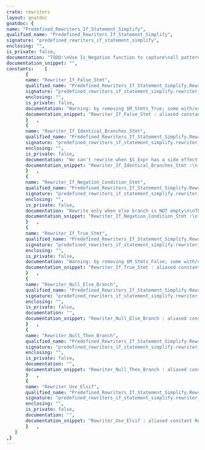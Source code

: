 ```yaml
---
crate: rewriters
layout: gnatdoc
gnatdoc: {
name: "Predefined_Rewriters_If_Statement_Simplify",
qualified_name: "Predefined_Rewriters_If_Statement_Simplify",
signature: "predefined_rewriters_if_statement_simplify",
enclosing: "",
is_private: false,
documentation: "TODO:\nUse Is_Negation function to capture\nall patterns in which the two branches can be swapped\nin a single pattern.",
documentation_snippet: "",
constants:    [
       {
       name: "Rewriter_If_False_Stmt",
       qualified_name: "Predefined_Rewriters_If_Statement_Simplify.Rewriter_If_False_Stmt",
       signature: "predefined_rewriters_if_statement_simplify.rewriter_if_false_stmt",
       enclosing: "",
       is_private: false,
       documentation: "Warning: by removing $M_Stmts_True; some with/use clauses\n         might become obsolete and the compiler will\n         produce warnings!",
       documentation_snippet: "Rewriter_If_False_Stmt : aliased constant Rewriter_Find_And_Replace :=\n  Make_Rewriter_Find_And_Replace\n    (Make_Pattern\n       (\"if false then $M_Stmts_True; else $M_Stmts_False; end if;\",\n        If_Stmt_Rule),\n     Make_Pattern (\"$M_Stmts_False;\", Stmts_Rule));",
       }   ,
       {
       name: "Rewriter_If_Identical_Branches_Stmt",
       qualified_name: "Predefined_Rewriters_If_Statement_Simplify.Rewriter_If_Identical_Branches_Stmt",
       signature: "predefined_rewriters_if_statement_simplify.rewriter_if_identical_branches_stmt",
       enclosing: "",
       is_private: false,
       documentation: "We can't rewrite when $S_Expr has a side effect,\nbecause it would change the behaviour of the program.",
       documentation_snippet: "Rewriter_If_Identical_Branches_Stmt :\n  aliased constant Rewriter_Find_And_Replace :=\n  Make_Rewriter_Find_And_Replace\n    (Make_Pattern\n       (\"if $S_Expr then $M_Stmts; else $M_Stmts; end if;\",\n        If_Stmt_Rule),\n     Make_Pattern (\"$M_Stmts;\", Stmt_Rule),\n     Make_Match_Accepter_Function_Access\n       (Accept_Expr_No_Side_Effects'Access));",
       }   ,
       {
       name: "Rewriter_If_Negation_Condition_Stmt",
       qualified_name: "Predefined_Rewriters_If_Statement_Simplify.Rewriter_If_Negation_Condition_Stmt",
       signature: "predefined_rewriters_if_statement_simplify.rewriter_if_negation_condition_stmt",
       enclosing: "",
       is_private: false,
       documentation: "Rewrite only when else branch is NOT empty\n\nThe resulting code might still be simplified using\n* Not\n* Minimal Parenthesis",
       documentation_snippet: "Rewriter_If_Negation_Condition_Stmt :\n  aliased constant Rewriter_Find_And_Replace :=\n  Make_Rewriter_Find_And_Replace\n    (Make_Pattern\n       (\"if $S_Cond then $M_Stmts_True; \" &\n        \"else $S_Stmt_False; $M_Stmts_False; end if;\",\n        If_Stmt_Rule),\n     Make_Pattern\n       (\"if not ($S_Cond) then $S_Stmt_False; $M_Stmts_False; \" &\n        \"else $M_Stmts_True; end if;\",\n        If_Stmt_Rule),\n     Make_Match_Accepter_Function_Access\n       (Accept_Cond_Is_Negation'Access));",
       }   ,
       {
       name: "Rewriter_If_True_Stmt",
       qualified_name: "Predefined_Rewriters_If_Statement_Simplify.Rewriter_If_True_Stmt",
       signature: "predefined_rewriters_if_statement_simplify.rewriter_if_true_stmt",
       enclosing: "",
       is_private: false,
       documentation: "Warning: by removing $M_Stmts_False; some with/use clauses\n         might become obsolete and the compiler will\n         produce warnings!",
       documentation_snippet: "Rewriter_If_True_Stmt : aliased constant Rewriter_Find_And_Replace :=\n  Make_Rewriter_Find_And_Replace\n    (Make_Pattern\n       (\"if true then $M_Stmts_True; else $M_Stmts_False; end if;\",\n        If_Stmt_Rule),\n     Make_Pattern (\"$M_Stmts_True;\", Stmts_Rule));",
       }   ,
       {
       name: "Rewriter_Null_Else_Branch",
       qualified_name: "Predefined_Rewriters_If_Statement_Simplify.Rewriter_Null_Else_Branch",
       signature: "predefined_rewriters_if_statement_simplify.rewriter_null_else_branch",
       enclosing: "",
       is_private: false,
       documentation: "",
       documentation_snippet: "Rewriter_Null_Else_Branch : aliased constant Rewriter_Find_And_Replace :=\n  Make_Rewriter_Find_And_Replace\n    (Make_Pattern\n       (\"if $S_Cond then $M_Stmts; else null; end if;\", If_Stmt_Rule),\n     Make_Pattern (\"if $S_Cond then $M_Stmts; end if;\", If_Stmt_Rule));",
       }   ,
       {
       name: "Rewriter_Null_Then_Branch",
       qualified_name: "Predefined_Rewriters_If_Statement_Simplify.Rewriter_Null_Then_Branch",
       signature: "predefined_rewriters_if_statement_simplify.rewriter_null_then_branch",
       enclosing: "",
       is_private: false,
       documentation: "",
       documentation_snippet: "Rewriter_Null_Then_Branch : aliased constant Rewriter_Find_And_Replace :=\n  Make_Rewriter_Find_And_Replace\n    (Make_Pattern\n       (\"if $S_Cond then null; else $S_Stmt; $M_Stmts; end if;\",\n        If_Stmt_Rule),\n     Make_Pattern\n       (\"if not ($S_Cond) then $S_Stmt; $M_Stmts; end if;\",\n        If_Stmt_Rule));",
       }   ,
       {
       name: "Rewriter_Use_Elsif",
       qualified_name: "Predefined_Rewriters_If_Statement_Simplify.Rewriter_Use_Elsif",
       signature: "predefined_rewriters_if_statement_simplify.rewriter_use_elsif",
       enclosing: "",
       is_private: false,
       documentation: "",
       documentation_snippet: "Rewriter_Use_Elsif : aliased constant Rewriter_Find_And_Replace :=\n  Make_Rewriter_Find_And_Replace\n    (Make_Pattern\n       (\"if $S_Cond1 then $M_Stmts_True1; else \" &\n        \"if $S_Cond2 then $M_Stmts_True2; else $M_Stmts_False2; end if; \"\n        &\n        \"end if;\",\n        If_Stmt_Rule),\n     Make_Pattern\n       (\"if $S_Cond1 then $M_Stmts_True1; \" &\n        \"elsif $S_Cond2 then $M_Stmts_True2; else $M_Stmts_False2;\" &\n        \"end if;\",\n        If_Stmt_Rule));",
       }   ,
   ]
,}
---
```


